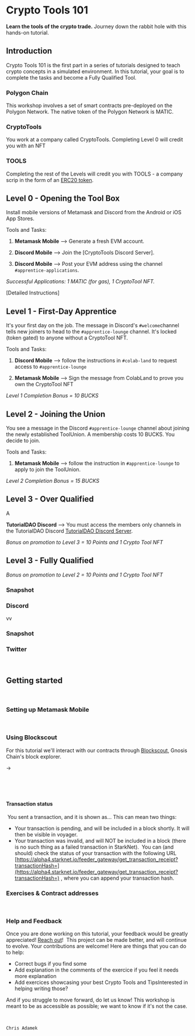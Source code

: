 # Crypto Tools 101
**Learn the tools of the crypto trade.** Journey down the rabbit hole with this hands-on tutorial. 


## Introduction

Crypto Tools 101 is the first part in a series of tutorials designed to teach crypto concepts in a simulated environment. In this tutorial, your goal is to complete the tasks and become a Fully Qualified Tool. 

### Polygon Chain
This workshop involves a set of smart contracts pre-deployed on the Polygon Network.  The native token of the Polygon Network is MATIC. 

### CryptoTools
You work at a company called CryptoTools.  Completing Level 0 will credit you with an NFT

### TOOLS
Completing the rest of the Levels  will credit you with TOOLS - a company scrip in the form of an [ERC20 token](contracts/token/TDERC20.cairo).


## Level 0 - Opening the Tool Box
Install mobile versions of Metamask and Discord from the Android or iOS App Stores. 

Tools and Tasks:

1. **Metamask Mobile** --> Generate a fresh EVM account. 

2. **Discord Mobile** --> Join the [CryptoTools Discord Server]. 

3. **Discord Mobile** --> Post your EVM address using the channel `#apprentice-applications`. 

*Successful Applications: 1 MATIC (for gas), 1 CryptoTool NFT.*

[Detailed Instructions]

## Level 1 - First-Day Apprentice 
It's your first day on the job. The message in Discord's `#welcome`channel tells new joiners to head to the `#apprentice-lounge` channel. It's locked (token gated) to anyone without a CryptoTool NFT.  

Tools and Tasks:

1. **Discord Mobile** --> follow the instructions in `#colab-land` to request access to `#apprentice-lounge`

3. **Metamask Mobile** --> Sign the message from ColabLand to prove you own the CryptoTool NFT 


*Level 1 Completion Bonus = 10 BUCKS*

## Level 2 - Joining the Union 
You see a message in the Discord `#apprentice-lounge` channel about joining the newly established ToolUnion. A membership costs 10 BUCKS. You decide to join. 

Tools and Tasks:

1. **Metamask Mobile** --> follow the instruction in `#apprentice-lounge` to apply to join the ToolUnion. 

*Level 2 Completion Bonus = 15 BUCKS*

## Level 3 - Over Qualified
A 

**TutorialDAO Discord** --> You must access the members only channels in the TutorialDAO Discord [TutorialDAO Discord Server](https://discord.gg/...).

*Bonus on promotion to Level 3 = 10 Points and 1 Crypto Tool NFT*

## Level 3 - Fully Qualified 


*Bonus on promotion to Level 2 = 10 Points and 1 Crypto Tool NFT*

### Snapshot


### Discord

​vv

### Snapshot


### Twitter
​
## Getting started
​
### Setting up Metamask Mobile

​
### Using Blockscout
For this tutorial we'll interact with our contracts through [Blockscout](https://blockscout.com/xdai/mainnet/), Gnosis Chain's block explorer. 

-> 

​

​

#### Transaction status
​
You sent a transaction, and it is shown as... This can mean two things:
​
-   Your transaction is pending, and will be included in a block shortly. It will then be visible in voyager.
-   Your transaction was invalid, and will NOT be included in a block (there is no such thing as a failed transaction in StarkNet).
​
You can (and should) check the status of your transaction with the following URL  [https://alpha4.starknet.io/feeder_gateway/get_transaction_receipt?transactionHash=](https://alpha4.starknet.io/feeder_gateway/get_transaction_receipt?transactionHash=)  , where you can append your transaction hash.
​
### Exercises & Contract addresses 

​
​
### Help and Feedback
Once you are done working on this tutorial, your feedback would be greatly appreciated! [Reach out](https://twitter.com/ChrisJAdamek)!
​
This project can be made better, and will continue to evolve. Your contributions are welcome! Here are things that you can do to help:
- Correct bugs if you find some
- Add explanation in the comments of the exercice if you feel it needs more explanation
- Add exercices showcasing your best Crypto Tools and TipsInterested in helping writing those? 

And if you struggle to move forward, do let us know! This workshop is meant to be as accessible as possible; we want to know if it's not the case.
​

​
```
Chris Adamek
```

